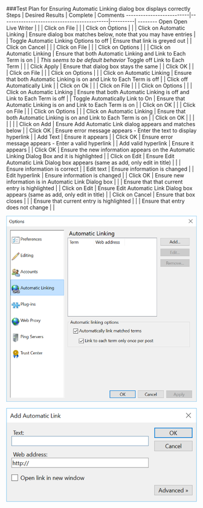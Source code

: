 ###Test Plan for Ensuring Automatic Linking dialog box displays correctly
Steps                  | Desired Results                | Complete | Comments
--------------------------|--------------------------------------------|----------| --------
Open Open Live Writer  |  |  |
Click on File | | | 
Click on Options | | |
Click on Automatic Linking | Ensure dialog box matches below, note that you may have entries | | 
Toggle Automatic Linking Options to off | Ensure that link is greyed out | |
Click on Cancel | | |
Click on File | | | 
Click on Options | | | 
Click on Automatic Linking | Ensure that both Automatic Linking and Link to Each Term is on | | *This seems to be default behavior*
Toggle off Link to Each Term | | |
Click Apply | Ensure that dialog box stays the same | |
Click OK | | | 
Click on File | | | 
Click on Options | | | 
Click on Automatic Linking | Ensure that both Automatic Linking is on and Link to Each Term is off | | 
Click off Automatically Link | |
Click on Ok | | |
Click on File | | | 
Click on Options | | | 
Click on Automatic Linking | Ensure that both Automatic Linking is off and Link to Each Term is off | | 
Toggle Automatically Link to On | Ensure that Automatic Linking is on and Link to Each Term is on | |
Click on OK | | | 
Click on File | | | 
Click on Options | | | 
Click on Automatic Linking | Ensure that both Automatic Linking is on and Link to Each Term is on | | 
Click on OK | | |
| | | |
Click on Add | Ensure Add Automatic Link dialog appears and matches below | |
Click OK | Ensure error message appears - Enter the text to display hyperlink | | 
Add Text | Ensure it appears | | 
Click OK | Ensure error message appears - Enter a valid hyperlink | | 
Add valid hyperlink | Ensure it appears | |
Click OK | Ensure the new information appears on the Automatic Linking Dialog Box and it is highlighted | |
Click on Edit | Ensure Edit Automatic Link Dialog box appears (same as add, only edit in title) | |
| Ensure information is correct | | 
Edit text | Ensure information is changed | | 
Edit hyperlink | Ensure information is changed | | 
Click OK | Ensure new information is in Automatic Link Dialog box | | 
 | Ensure that that current entry is highlighted | | 
Click on Edit | Ensure Edit Automatic Link Dialog box appears (same as add, only edit in title) | |
Click on Cancel | Ensure that box closes | |
 | Ensure that current entry is highlighted | | 
 | Ensure that entry does not change | | 


![Automatic Linking Dialog Box](images/automaticLinkingDialogBox.png)

![Add Automatic Link Dialog Box](images/addAutomaticLinkDialogBox.png)
